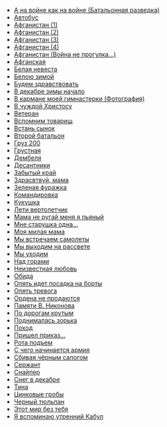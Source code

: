 * [А на войне как на войне (Батальонная разведка)](А%20на%20войне%20как%20на%20войне%20(Батальонная%20разведка))
* [Автобус](Автобус)
* [Афганистан (1)](Афганистан%20(1))
* [Афганистан (2)](Афганистан%20(2))
* [Афганистан (3)](Афганистан%20(3))
* [Афганистан (4)](Афганистан%20(4))
* [Афганистан (Война не прогулка...)](Афганистан%20(Война%20не%20прогулка...))
* [Афганская](Афганская)
* [Белая невеста](Белая%20невеста)
* [Белою зимой](Белою%20зимой)
* [Будем здравствовать](Будем%20здравствовать)
* [В декабре зимы начало](В%20декабре%20зимы%20начало)
* [В кармане моей гимнастерки (Фотография)](В%20кармане%20моей%20гимнастерки%20(Фотография))
* [В чуждой Христосу](В%20чуждой%20Христосу)
* [Ветеран](Ветеран)
* [Вспомним товарищ](Вспомним%20товарищ)
* [Встань сынок](Встань%20сынок)
* [Второй батальон](Второй%20батальон)
* [Груз 200](Груз%20200)
* [Грустная](Грустная)
* [Дембеля](Дембеля)
* [Десантники](Десантники)
* [Забытый край](Забытый%20край)
* [Здрасвтвуй, мама](Здрасвтвуй,%20мама)
* [Зеленая фуражка](Зеленая%20фуражка)
* [Командировка](Командировка)
* [Кукушка](Кукушка)
* [Лети вертолетчик](Лети%20вертолетчик)
* [Мама не ругай меня я пьяный](Мама%20не%20ругай%20меня%20я%20пьяный)
* [Мне старушка одна...](Мне%20старушка%20одна...)
* [Моя милая мама](Моя%20милая%20мама)
* [Мы встречаем самолеты](Мы%20встречаем%20самолеты)
* [Мы выходим на рассвете](Мы%20выходим%20на%20рассвете)
* [Мы уходим](Мы%20уходим)
* [Над горами](Над%20горами)
* [Неизвестная любовь](Неизвестная%20любовь)
* [Обида](Обида)
* [Опять идет посадка на борты](Опять%20идет%20посадка%20на%20борты)
* [Опять тpевога](Опять%20тpевога)
* [Ордена не продаются](Ордена%20не%20продаются)
* [Памяти В. Никонова](Памяти%20В.%20Никонова)
* [По дорогам крутым](По%20дорогам%20крутым)
* [Поднималась зорька](Поднималась%20зорька)
* [Поход](Поход)
* [Пришел приказ...](Пришел%20приказ...)
* [Рота подъем](Рота%20подъем)
* [С чего начинается армия](С%20чего%20начинается%20армия)
* [Сбивая чёрным сапогом](Сбивая%20чёрным%20сапогом)
* [Сержант](Сержант)
* [Снайпер](Снайпер)
* [Снег в декабре](Снег%20в%20декабре)
* [Тина](Тина)
* [Цинковые гробы](Цинковые%20гробы)
* [Черный тюльпан](Черный%20тюльпан)
* [Этот мир без тебя](Этот%20мир%20без%20тебя)
* [Я вспоминаю утренний Кабул](Я%20вспоминаю%20утренний%20Кабул)